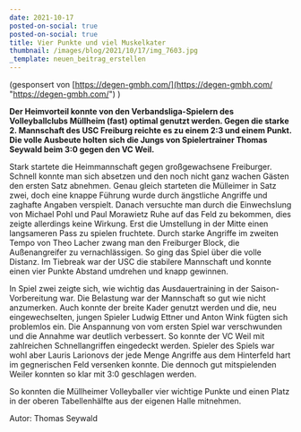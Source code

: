 ```yaml
---
date: 2021-10-17
posted-on-social: true
posted-on-social: true
title: Vier Punkte und viel Muskelkater
thumbnail: /images/blog/2021/10/17/img_7603.jpg
_template: neuen_beitrag_erstellen
---
```


(gesponsert von [https://degen-gmbh.com/](https://degen-gmbh.com/ "https://degen-gmbh.com/") )

**Der Heimvorteil konnte von den Verbandsliga-Spielern des Volleyballclubs Müllheim (fast) optimal genutzt werden. Gegen die starke 2. Mannschaft des USC Freiburg reichte es zu einem 2:3 und einem Punkt. Die volle Ausbeute holten sich die Jungs von Spielertrainer Thomas Seywald beim 3:0 gegen den VC Weil.**

Stark startete die Heimmannschaft gegen großgewachsene Freiburger. Schnell konnte man sich absetzen und den noch nicht ganz wachen Gästen den ersten Satz abnehmen. Genau gleich starteten die Mülleimer in Satz zwei, doch eine knappe Führung wurde durch ängstliche Angriffe und zaghafte Angaben verspielt. Danach versuchte man durch die Einwechslung von Michael Pohl und Paul Morawietz Ruhe auf das Feld zu bekommen, dies zeigte allerdings keine Wirkung. Erst die Umstellung in der Mitte einen langsameren Pass zu spielen fruchtete. Durch starke Angriffe im zweiten Tempo von Theo Lacher zwang man den Freiburger Block, die Außenangreifer zu vernachlässigen. So ging das Spiel über die volle Distanz. Im Tiebreak war der USC die stabilere Mannschaft und konnte einen vier Punkte Abstand umdrehen und knapp gewinnen.

In Spiel zwei zeigte sich, wie wichtig das Ausdauertraining in der Saison-Vorbereitung war. Die Belastung war der Mannschaft so gut wie nicht anzumerken. Auch konnte der breite Kader genutzt werden und die, neu eingewechselten, jungen Spieler Ludwig Ettner und Anton Wink fügten sich problemlos ein. Die Anspannung von vom ersten Spiel war verschwunden und die Annahme war deutlich verbessert. So konnte der VC Weil mit zahlreichen Schnellangriffen eingedeckt werden. Spieler des Spiels war wohl aber Lauris Larionovs der jede Menge Angriffe aus dem Hinterfeld hart im gegnerischen Feld versenken konnte. Die dennoch gut mitspielenden Weiler konnten so klar mit 3:0 geschlagen werden.

So konnten die Müllheimer Volleyballer vier wichtige Punkte und einen Platz in der oberen Tabellenhälfte aus der eigenen Halle mitnehmen.

Autor: Thomas Seywald

